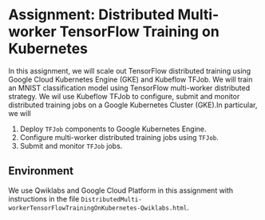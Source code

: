 # Assignment: Distributed Multi-worker TensorFlow Training on Kubernetes

In this assignment, we will scale out TensorFlow distributed training using Google Cloud Kubernetes Engine (GKE) and Kubeflow TFJob. We will train an MNIST classification model using TensorFlow multi-worker distributed strategy. We wil use Kubeflow TFJob to configure, submit and monitor distributed training jobs on a Google Kubernetes Cluster (GKE).In particular, we will
1. Deploy `TFJob` components to Google Kubernetes Engine.
2. Configure multi-worker distributed training jobs using `TFJob`.
3. Submit and monitor `TFJob` jobs.

## Environment
We use Qwiklabs and Google Cloud Platform in this assignment with instructions in the file `DistributedMulti-workerTensorFlowTrainingOnKubernetes-Qwiklabs.html`.
